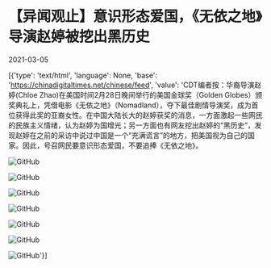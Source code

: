 # 【异闻观止】意识形态爱国，《无依之地》导演赵婷被挖出黑历史

2021-03-05

[{'type': 'text/html', 'language': None, 'base': 'https://chinadigitaltimes.net/chinese/feed', 'value': 'CDT编者按：华裔导演赵婷(Chloe Zhao)在美国时间2月28日晚间举行的美国金球奖（Golden Globes）颁奖典礼上，凭借电影《无依之地》（Nomadland），夺下最佳剧情导演奖，成为首位获得此奖的亚裔女性。在中国大陆长大的赵婷获奖的消息，一方面激起一些网民的民族主义情绪，认为赵婷为国增光；另一方面也有网友挖出赵婷的“黑历史”，发现赵婷在之前的采访中说过中国是一个“充满谎言”的地方，把美国视为自己的国家。因此，号召网民要意识形态爱国，不要追捧《无依之地》。

![GitHub](https://chinadigitaltimes.net/chinese/files/2021/03/Screenshot_20210305-055021-1-759x1024.png)

![GitHub](https://chinadigitaltimes.net/chinese/files/2021/03/Screenshot_20210305-055314-1-650x1024.png)

![GitHub](https://chinadigitaltimes.net/chinese/files/2021/03/007Dnlkdgy1go5bpe1s4cj30u01t0dtn-473x1024.jpg)

![GitHub](https://chinadigitaltimes.net/chinese/files/2021/03/007Dnlkdgy1go5bkmizzmj30u01t0k7b-473x1024.jpg)

![GitHub](https://chinadigitaltimes.net/chinese/files/2021/03/007Dnlkdgy1go5bpeuwf8j30u01t0k6y-473x1024.jpg)

![GitHub](https://chinadigitaltimes.net/chinese/files/2021/03/007Dnlkdgy1go5bkn8x31j30u01t04kb-473x1024.jpg)

![GitHub](https://chinadigitaltimes.net/chinese/files/2021/03/007Dnlkdgy1go5bl28fikj30k20afjun.jpg)'}]